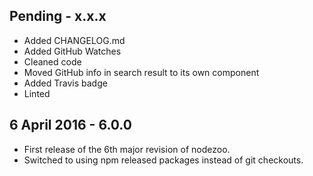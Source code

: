 Pending - x.x.x
---
* Added CHANGELOG.md
* Added GitHub Watches
* Cleaned code
* Moved GitHub info in search result to its own component
* Added Travis badge
* Linted

6 April 2016 - 6.0.0
---
* First release of the 6th major revision of nodezoo.
* Switched to using npm released packages instead of git checkouts.
